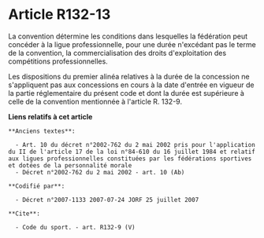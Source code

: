 # Article R132-13

La convention détermine les conditions dans lesquelles la fédération peut concéder à la ligue professionnelle, pour une durée
n'excédant pas le terme de la convention, la commercialisation des droits d'exploitation des compétitions professionnelles. 

Les dispositions du premier alinéa relatives à la durée de la concession ne s'appliquent pas aux concessions en cours à la
date d'entrée en vigueur de la partie réglementaire du présent code et dont la durée est supérieure à celle de la convention
mentionnée à l'article R. 132-9.

**Liens relatifs à cet article**

	**Anciens textes**:

	  - Art. 10 du décret n°2002-762 du 2 mai 2002 pris pour l'application du II de l'article 17 de la loi n°84-610 du 16 juillet 1984 et relatif aux ligues professionnelles constituées par les fédérations sportives et dotées de la personnalité morale
	  - Décret n°2002-762 du 2 mai 2002 - art. 10 (Ab)

	**Codifié par**:

	  - Décret n°2007-1133 2007-07-24 JORF 25 juillet 2007

	**Cite**:

	  - Code du sport. - art. R132-9 (V)
